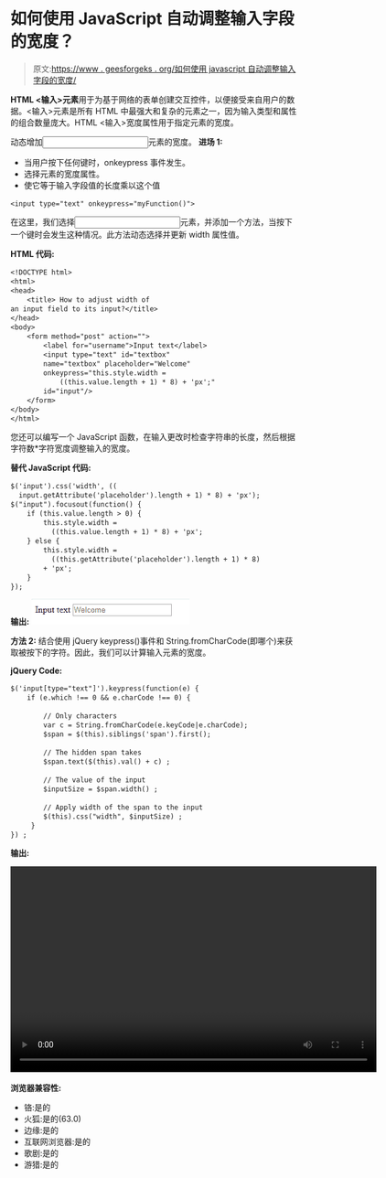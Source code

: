 # 如何使用 JavaScript 自动调整输入字段的宽度？

> 原文:[https://www . geesforgeks . org/如何使用 javascript 自动调整输入字段的宽度/](https://www.geeksforgeeks.org/how-to-adjust-the-width-of-input-field-automatically-using-javascript/)

**HTML <输入>元素**用于为基于网络的表单创建交互控件，以便接受来自用户的数据。<输入>元素是所有 HTML 中最强大和复杂的元素之一，因为输入类型和属性的组合数量庞大。HTML <输入>宽度属性用于指定元素的宽度。

动态增加<input>元素的宽度。
**进场 1:**

*   当用户按下任何键时，onkeypress 事件发生。
*   选择元素的宽度属性。
*   使它等于输入字段值的长度乘以这个值

```
<input type="text" onkeypress="myFunction()"> 
```

在这里，我们选择<input>元素，并添加一个方法，当按下一个键时会发生这种情况。此方法动态选择并更新 width 属性值。

**HTML 代码:**

```
<!DOCTYPE html> 
<html> 
<head> 
    <title> How to adjust width of 
an input field to its input?</title> 
</head> 
<body> 
    <form method="post" action="">
        <label for="username">Input text</label>
        <input type="text" id="textbox" 
        name="textbox" placeholder="Welcome"
        onkeypress="this.style.width = 
            ((this.value.length + 1) * 8) + 'px';"
        id="input"/>
    </form>
</body> 
</html>                 
```

您还可以编写一个 JavaScript 函数，在输入更改时检查字符串的长度，然后根据字符数*字符宽度调整输入的宽度。

**替代 JavaScript 代码:**

```
$('input').css('width', ((
  input.getAttribute('placeholder').length + 1) * 8) + 'px');
$("input").focusout(function() {
    if (this.value.length > 0) {
        this.style.width = 
          ((this.value.length + 1) * 8) + 'px';
    } else {
        this.style.width = 
          ((this.getAttribute('placeholder').length + 1) * 8)
        + 'px';
    }
});
```

**输出:**
![](img/12a219638bab6ea95c265ef4fd2a4d20.png)

**方法 2:** 结合使用 jQuery keypress()事件和 String.fromCharCode(即哪个)来获取被按下的字符。因此，我们可以计算输入元素的宽度。

**jQuery Code:**

```
$('input[type="text"]').keypress(function(e) {
    if (e.which !== 0 && e.charCode !== 0) { 

        // Only characters
        var c = String.fromCharCode(e.keyCode|e.charCode);
        $span = $(this).siblings('span').first();

        // The hidden span takes 
        $span.text($(this).val() + c) ; 

        // The value of the input
        $inputSize = $span.width() ; 

        // Apply width of the span to the input
        $(this).css("width", $inputSize) ;
     }
}) ;
```

**输出:**

<video class="wp-video-shortcode" id="video-388620-1" width="640" height="360" preload="metadata" controls=""><source type="video/webm" src="https://media.geeksforgeeks.org/wp-content/uploads/20200323213716/output_gfg.webm?_=1">[https://media.geeksforgeeks.org/wp-content/uploads/20200323213716/output_gfg.webm](https://media.geeksforgeeks.org/wp-content/uploads/20200323213716/output_gfg.webm)</video>

**浏览器兼容性:**

*   铬:是的
*   火狐:是的(63.0)
*   边缘:是的
*   互联网浏览器:是的
*   歌剧:是的
*   游猎:是的